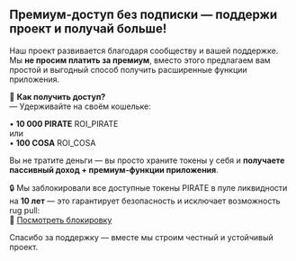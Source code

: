 ## Премиум-доступ без подписки — поддержи проект и получай больше!

Наш проект развивается благодаря сообществу и вашей поддержке. Мы **не просим платить за премиум**, вместо этого предлагаем вам простой и выгодный способ получить расширенные функции приложения.

📌 **Как получить доступ?**  
— Удерживайте на своём кошельке:

• **10 000 PIRATE** ROI_PIRATE  
или  
• **100 COSA** ROI_COSA

Вы не тратите деньги — вы просто храните токены у себя и **получаете пассивный доход + премиум-функции приложения**.

🔒 Мы заблокировали все доступные токены PIRATE в пуле ликвидности на **10 лет** — это гарантирует безопасность и исключает возможность rug pull:  
🔗 [Посмотреть блокировку](https://app.uncx.network/lockers/univ3/chain/56/address/0x8cb829111c90e0101492d5a1aa011f09614129e7)

Спасибо за поддержку — вместе мы строим честный и устойчивый проект.